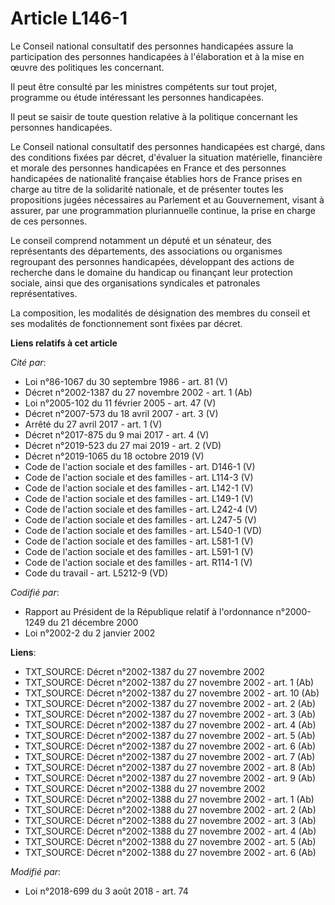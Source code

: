 # Article L146-1

Le Conseil national consultatif des personnes handicapées assure la participation des personnes handicapées à l'élaboration
et à la mise en œuvre des politiques les concernant.

Il peut être consulté par les ministres compétents sur tout projet, programme ou étude intéressant les personnes handicapées.

Il peut se saisir de toute question relative à la politique concernant les personnes handicapées.

Le Conseil national consultatif des personnes handicapées est chargé, dans des conditions fixées par décret, d'évaluer la
situation matérielle, financière et morale des personnes handicapées en France et des personnes handicapées de nationalité
française établies hors de France prises en charge au titre de la solidarité nationale, et de présenter toutes les
propositions jugées nécessaires au Parlement et au Gouvernement, visant à assurer, par une programmation pluriannuelle
continue, la prise en charge de ces personnes.

Le conseil comprend notamment un député et un sénateur, des représentants des départements, des associations ou organismes
regroupant des personnes handicapées, développant des actions de recherche dans le domaine du handicap ou finançant leur
protection sociale, ainsi que des organisations syndicales et patronales représentatives.

La composition, les modalités de désignation des membres du conseil et ses modalités de fonctionnement sont fixées par
décret.

**Liens relatifs à cet article**

_Cité par_:

  - Loi n°86-1067 du 30 septembre 1986 - art. 81 (V)
  - Décret n°2002-1387 du 27 novembre 2002 - art. 1 (Ab)
  - Loi n°2005-102 du 11 février 2005 - art. 47 (V)
  - Décret n°2007-573 du 18 avril 2007 - art. 3 (V)
  - Arrêté du 27 avril 2017 - art. 1 (V)
  - Décret n°2017-875 du 9 mai 2017 - art. 4 (V)
  - Décret n°2019-523 du 27 mai 2019 - art. 2 (VD)
  - Décret n°2019-1065 du 18 octobre 2019 (V)
  - Code de l'action sociale et des familles - art. D146-1 (V)
  - Code de l'action sociale et des familles - art. L114-3 (V)
  - Code de l'action sociale et des familles - art. L142-1 (V)
  - Code de l'action sociale et des familles - art. L149-1 (V)
  - Code de l'action sociale et des familles - art. L242-4 (V)
  - Code de l'action sociale et des familles - art. L247-5 (V)
  - Code de l'action sociale et des familles - art. L540-1 (VD)
  - Code de l'action sociale et des familles - art. L581-1 (V)
  - Code de l'action sociale et des familles - art. L591-1 (V)
  - Code de l'action sociale et des familles - art. R114-1 (V)
  - Code du travail - art. L5212-9 (VD)

_Codifié par_:

  - Rapport au Président de la République relatif à l'ordonnance n°2000-1249 du 21 décembre 2000
  - Loi n°2002-2 du 2 janvier 2002

**Liens**:

  - TXT_SOURCE: Décret n°2002-1387 du 27 novembre 2002
  - TXT_SOURCE: Décret n°2002-1387 du 27 novembre 2002 - art. 1 (Ab)
  - TXT_SOURCE: Décret n°2002-1387 du 27 novembre 2002 - art. 10 (Ab)
  - TXT_SOURCE: Décret n°2002-1387 du 27 novembre 2002 - art. 2 (Ab)
  - TXT_SOURCE: Décret n°2002-1387 du 27 novembre 2002 - art. 3 (Ab)
  - TXT_SOURCE: Décret n°2002-1387 du 27 novembre 2002 - art. 4 (Ab)
  - TXT_SOURCE: Décret n°2002-1387 du 27 novembre 2002 - art. 5 (Ab)
  - TXT_SOURCE: Décret n°2002-1387 du 27 novembre 2002 - art. 6 (Ab)
  - TXT_SOURCE: Décret n°2002-1387 du 27 novembre 2002 - art. 7 (Ab)
  - TXT_SOURCE: Décret n°2002-1387 du 27 novembre 2002 - art. 8 (Ab)
  - TXT_SOURCE: Décret n°2002-1387 du 27 novembre 2002 - art. 9 (Ab)
  - TXT_SOURCE: Décret n°2002-1388 du 27 novembre 2002
  - TXT_SOURCE: Décret n°2002-1388 du 27 novembre 2002 - art. 1 (Ab)
  - TXT_SOURCE: Décret n°2002-1388 du 27 novembre 2002 - art. 2 (Ab)
  - TXT_SOURCE: Décret n°2002-1388 du 27 novembre 2002 - art. 3 (Ab)
  - TXT_SOURCE: Décret n°2002-1388 du 27 novembre 2002 - art. 4 (Ab)
  - TXT_SOURCE: Décret n°2002-1388 du 27 novembre 2002 - art. 5 (Ab)
  - TXT_SOURCE: Décret n°2002-1388 du 27 novembre 2002 - art. 6 (Ab)

_Modifié par_:

  - Loi n°2018-699 du 3 août 2018 - art. 74

